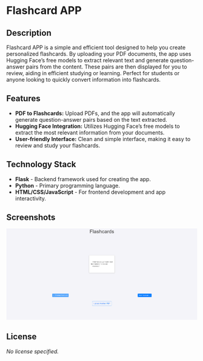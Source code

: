 # Flashcard APP

## Description
Flashcard APP is a simple and efficient tool designed to help you create personalized flashcards. By uploading your PDF documents, the app uses Hugging Face’s free models to extract relevant text and generate question-answer pairs from the content. These pairs are then displayed for you to review, aiding in efficient studying or learning. Perfect for students or anyone looking to quickly convert information into flashcards. 

## Features
- **PDF to Flashcards:** Upload PDFs, and the app will automatically generate question-answer pairs based on the text extracted.
- **Hugging Face Integration:** Utilizes Hugging Face’s free models to extract the most relevant information from your documents.
- **User-friendly Interface:** Clean and simple interface, making it easy to review and study your flashcards.

## Technology Stack
- **Flask** - Backend framework used for creating the app.
- **Python** - Primary programming language.
- **HTML/CSS/JavaScript** - For frontend development and app interactivity.

## Screenshots
![Screenshot 1](image.png)

## License
*No license specified.*
